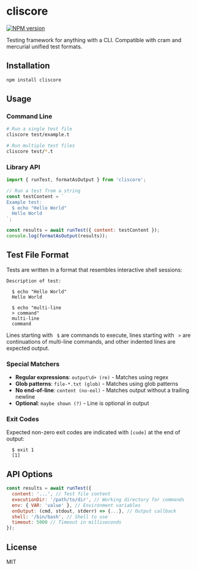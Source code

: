# cliscore
[![NPM version][npm-image]][npm-url]

Testing framework for anything with a CLI. Compatible with cram and mercurial unified test formats.

## Installation

```bash
npm install cliscore
```

## Usage

### Command Line

```bash
# Run a single test file
cliscore test/example.t

# Run multiple test files
cliscore test/*.t
```

### Library API

```javascript
import { runTest, formatAsOutput } from 'cliscore';

// Run a test from a string
const testContent = `
Example test:
  $ echo "Hello World"
  Hello World
`;

const results = await runTest({ content: testContent });
console.log(formatAsOutput(results));
```

## Test File Format

Tests are written in a format that resembles interactive shell sessions:

```
Description of test:

  $ echo "Hello World"
  Hello World

  $ echo "multi-line
  > command"
  multi-line
  command
```

Lines starting with `  $ ` are commands to execute, lines starting with `  > ` are continuations
of multi-line commands, and other indented lines are expected output.

### Special Matchers

- **Regular expressions**: `output\d+ (re)` - Matches using regex
- **Glob patterns**: `file-*.txt (glob)` - Matches using glob patterns
- **No end-of-line**: `content (no-eol)` - Matches output without a trailing newline
- **Optional**: `maybe shown (?)` - Line is optional in output

### Exit Codes

Expected non-zero exit codes are indicated with `[code]` at the end of output:

```
  $ exit 1
  [1]
```

## API Options

```javascript
const results = await runTest({
  content: '...', // Test file content
  executionDir: '/path/to/dir', // Working directory for commands
  env: { VAR: 'value' }, // Environment variables
  onOutput: (cmd, stdout, stderr) => {...}, // Output callback
  shell: '/bin/bash', // Shell to use
  timeout: 5000 // Timeout in milliseconds
});
```

## License

MIT

[npm-image]: https://img.shields.io/npm/v/cliscore.svg?style=flat-square
[npm-url]: https://npmjs.org/package/cliscore
